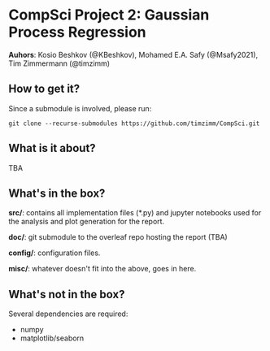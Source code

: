# CompSci Project 2: Gaussian Process Regression
**Auhors**: Kosio Beshkov (@KBeshkov), Mohamed E.A. Safy (@Msafy2021), Tim Zimmermann (@timzimm)

## How to get it?
Since a submodule is involved, please run:
```
git clone --recurse-submodules https://github.com/timzimm/CompSci.git
```

## What is it about?
TBA

## What's in the box?
**src/**: contains all implementation files (*.py) and jupyter notebooks used
for the analysis and plot generation for the report.

**doc/**: git submodule to the overleaf repo hosting the report (TBA)

**config/**: configuration files.

**misc/**: whatever doesn't fit into the above, goes in here.

## What's not in the box? 
Several dependencies are required:
- numpy
- matplotlib/seaborn

